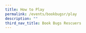 ```yaml
---
title: How to Play
permalink: /events/bookbugsr/play
description: ""
third_nav_title: Book Bugs Rescuers
---
```


